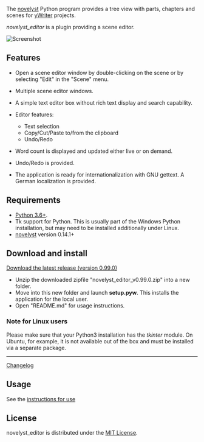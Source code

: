 The [novelyst](https://peter88213.github.io/novelyst/) Python program provides a tree view with parts, chapters and scenes for [yWriter](http://spacejock.com/yWriter7.html) projects. 

*novelyst_editor* is a plugin providing a scene editor. 

![Screenshot](Screenshots/screen01.png)

## Features

- Open a scene editor window by double-clicking on the scene or by selecting "Edit" in the "Scene" menu.
- Multiple scene editor windows.
- A simple text editor box without rich text display and search capability.
- Editor features:
    - Text selection
    - Copy/Cut/Paste to/from the clipboard
    - Undo/Redo
- Word count is displayed and updated either live or on demand.

- Undo/Redo is provided.
- The application is ready for internationalization with GNU gettext. A German localization is provided. 

## Requirements

- [Python 3.6+](https://www.python.org). 
- Tk support for Python. This is usually part of the Windows Python installation, but may need to be installed additionally under Linux.
- [novelyst](https://peter88213.github.io/novelyst/) version 0.14.1+

## Download and install

[Download the latest release (version 0.99.0)](https://github.com/peter88213/novelyst_editor/raw/main/dist/novelyst_editor_v0.99.0.zip)

- Unzip the downloaded zipfile "novelyst_editor_v0.99.0.zip" into a new folder.
- Move into this new folder and launch **setup.pyw**. This installs the application for the local user.
- Open "README.md" for usage instructions.

### Note for Linux users

Please make sure that your Python3 installation has the *tkinter* module. On Ubuntu, for example, it is not available out of the box and must be installed via a separate package. 

------------------------------------------------------------------

[Changelog](changelog)

## Usage

See the [instructions for use](usage)

## License

novelyst_editor is distributed under the [MIT License](http://www.opensource.org/licenses/mit-license.php).
